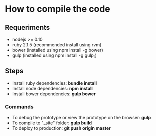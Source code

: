 # How to compile the code

## Requeriments

* nodejs >= 0.10
* ruby 2.1.5 (recommended install using rvm)
* bower (installed using npm install -g bower)
* gulp (installed using npm install -g gulp;)

## Steps

* Install ruby dependencies: **bundle install**
* Install node dependencies: **npm install**
* Install bower dependencies: **gulp bower**

### Commands

* To debug the prototype or view the prototype on the browser: **gulp**
* To compile to "_site" folder: **gulp build**
* To deploy to production: **git push origin master**
